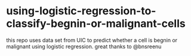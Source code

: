 # using-logistic-regression-to-classify-begnin-or-malignant-cells
this repo uses data set from UIC to predict whether a cell is begnin or malignant using logistic regression. great thanks to @bnsreenu
